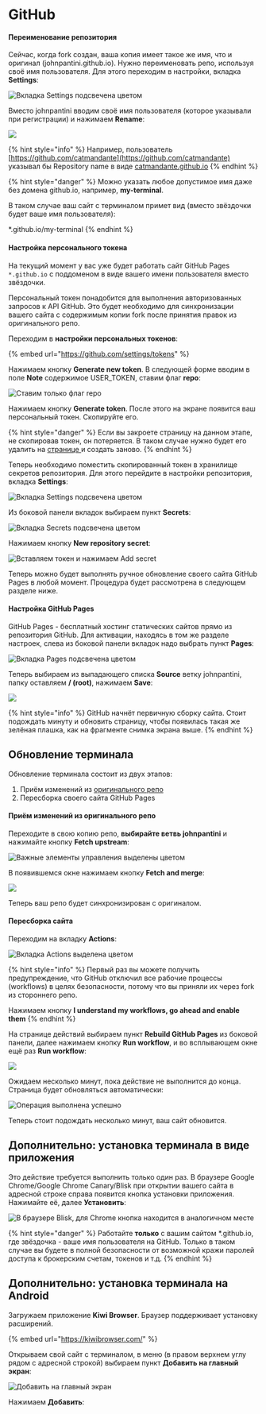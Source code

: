 # GitHub



#### Переименование репозитория

Сейчас, когда fork создан, ваша копия имеет такое же имя, что и оригинал \(johnpantini.github.io\). Нужно переименовать репо, используя своё имя пользователя. Для этого переходим в настройки, вкладка **Settings**:

![&#x412;&#x43A;&#x43B;&#x430;&#x434;&#x43A;&#x430; Settings &#x43F;&#x43E;&#x434;&#x441;&#x432;&#x435;&#x447;&#x435;&#x43D;&#x430; &#x446;&#x432;&#x435;&#x442;&#x43E;&#x43C;](../.gitbook/assets/image%20%28238%29.png)

Вместо johnpantini вводим своё имя пользователя \(которое указывали при регистрации\) и нажимаем **Rename**:

![](../.gitbook/assets/image%20%28249%29.png)

{% hint style="info" %}
Например, пользователь [https://github.com/catmandante](https://github.com/catmandante) указывал бы Repository name в виде [catmandante.github.io](https://github.com/catmandante/catmandante.github.io)
{% endhint %}

{% hint style="danger" %}
Можно указать любое допустимое имя даже без домена github.io, например, **my-terminal**.

В таком случае ваш сайт с терминалом примет вид \(вместо звёздочки будет ваше имя пользователя\):

\*.github.io/my-terminal
{% endhint %}

#### Настройка персонального токена

На текущий момент у вас уже будет работать сайт GitHub Pages `*.github.io` с поддоменом в виде вашего имени пользователя вместо звёздочки.

Персональный токен понадобится для выполнения авторизованных запросов к API GitHub. Это будет необходимо для синхронизации вашего сайта с содержимым копии fork после принятия правок из оригинального репо.

Переходим в **настройки персональных токенов**:

{% embed url="https://github.com/settings/tokens" %}

Нажимаем кнопку **Generate new token**. В следующей форме вводим в поле **Note** содержимое USER\_TOKEN, ставим флаг **repo**:

![&#x421;&#x442;&#x430;&#x432;&#x438;&#x43C; &#x442;&#x43E;&#x43B;&#x44C;&#x43A;&#x43E; &#x444;&#x43B;&#x430;&#x433; repo](../.gitbook/assets/image%20%28247%29.png)

Нажимаем кнопку **Generate token**. После этого на экране появится ваш персональный токен. Скопируйте его.

{% hint style="danger" %}
Если вы закроете страницу на данном этапе, не скопировав токен, он потеряется. В таком случае нужно будет его удалить на [странице ](https://github.com/settings/tokens)и создать заново.
{% endhint %}

Теперь необходимо поместить скопированный токен в хранилище секретов репозитория. Для этого перейдите в настройки репозитория, вкладка **Settings**:

![&#x412;&#x43A;&#x43B;&#x430;&#x434;&#x43A;&#x430; Settings &#x43F;&#x43E;&#x434;&#x441;&#x432;&#x435;&#x447;&#x435;&#x43D;&#x430; &#x446;&#x432;&#x435;&#x442;&#x43E;&#x43C;](../.gitbook/assets/image%20%28238%29.png)

Из боковой панели вкладок выбираем пункт **Secrets**:

![&#x412;&#x43A;&#x43B;&#x430;&#x434;&#x43A;&#x430; Secrets &#x43F;&#x43E;&#x434;&#x441;&#x432;&#x435;&#x447;&#x435;&#x43D;&#x430; &#x446;&#x432;&#x435;&#x442;&#x43E;&#x43C;](../.gitbook/assets/image%20%28242%29.png)

Нажимаем кнопку **New repository secret**:

![&#x412;&#x441;&#x442;&#x430;&#x432;&#x43B;&#x44F;&#x435;&#x43C; &#x442;&#x43E;&#x43A;&#x435;&#x43D; &#x438; &#x43D;&#x430;&#x436;&#x438;&#x43C;&#x430;&#x435;&#x43C; Add secret](../.gitbook/assets/image%20%28236%29.png)

Теперь можно будет выполнять ручное обновление своего сайта GitHub Pages в любой момент. Процедура будет рассмотрена в следующем разделе ниже. 

#### Настройка GitHub Pages

GitHub Pages - бесплатный хостинг статических сайтов прямо из репозитория GitHub. Для активации, находясь в том же разделе настроек, слева из боковой панели вкладок надо выбрать пункт **Pages**:

![&#x412;&#x43A;&#x43B;&#x430;&#x434;&#x43A;&#x430; Pages &#x43F;&#x43E;&#x434;&#x441;&#x432;&#x435;&#x447;&#x435;&#x43D;&#x430; &#x446;&#x432;&#x435;&#x442;&#x43E;&#x43C;](../.gitbook/assets/image%20%28237%29.png)

Теперь выбираем из выпадающего списка **Source** ветку johnpantini, папку оставляем **/ \(root\)**, нажимаем **Save**:

![](../.gitbook/assets/image%20%28239%29.png)

{% hint style="info" %}
GitHub начнёт первичную сборку сайта. Стоит подождать минуту и обновить страницу, чтобы появилась такая же зелёная плашка, как на фрагменте снимка экрана выше.
{% endhint %}

## Обновление терминала

Обновление терминала состоит из двух этапов:

1. Приём изменений из [оригинального репо](https://github.com/johnpantini/johnpantini.github.io)
2. Пересборка своего сайта GitHub Pages

#### Приём изменений из оригинального репо

Переходите в свою копию репо,  **выбирайте ветвь johnpantini** и нажимайте кнопку **Fetch upstream**:

![&#x412;&#x430;&#x436;&#x43D;&#x44B;&#x435; &#x44D;&#x43B;&#x435;&#x43C;&#x435;&#x43D;&#x442;&#x44B; &#x443;&#x43F;&#x440;&#x430;&#x432;&#x43B;&#x435;&#x43D;&#x438;&#x44F; &#x432;&#x44B;&#x434;&#x435;&#x43B;&#x435;&#x43D;&#x44B; &#x446;&#x432;&#x435;&#x442;&#x43E;&#x43C;](../.gitbook/assets/image%20%28241%29.png)

В появившемся окне нажимаем кнопку **Fetch and merge**:

![](../.gitbook/assets/image%20%28246%29.png)

Теперь ваш репо будет синхронизирован с оригиналом.

#### Пересборка сайта

Переходим на вкладку **Actions**:

![&#x412;&#x43A;&#x43B;&#x430;&#x434;&#x43A;&#x430; Actions &#x432;&#x44B;&#x434;&#x435;&#x43B;&#x435;&#x43D;&#x430; &#x446;&#x432;&#x435;&#x442;&#x43E;&#x43C;](../.gitbook/assets/image%20%28240%29.png)

{% hint style="info" %}
Первый раз вы можете получить предупреждение, что GitHub отключил все рабочие процессы \(workflows\) в целях безопасности, потому что вы приняли их через fork из стороннего репо. 

Нажимаем кнопку **I understand my workflows, go ahead and enable them**
{% endhint %}

На странице действий выбираем пункт **Rebuild GitHub Pages** из боковой панели, далее нажимаем кнопку **Run workflow**, и во всплывающем окне ещё раз **Run workflow**:

![](../.gitbook/assets/image%20%28245%29.png)

Ожидаем несколько минут, пока действие не выполнится до конца. Страница будет обновляться автоматически:

![&#x41E;&#x43F;&#x435;&#x440;&#x430;&#x446;&#x438;&#x44F; &#x432;&#x44B;&#x43F;&#x43E;&#x43B;&#x43D;&#x435;&#x43D;&#x430; &#x443;&#x441;&#x43F;&#x435;&#x448;&#x43D;&#x43E;](../.gitbook/assets/image%20%28243%29.png)

Теперь стоит подождать несколько минут, ваш сайт обновится.

## Дополнительно: установка терминала в виде приложения

Это действие требуется выполнить только один раз. В браузере Google Chrome/Google Chrome Canary/Blisk при открытии вашего сайта в адресной строке справа появится кнопка установки приложения. Нажимайте её, далее **Установить**:

![&#x412; &#x431;&#x440;&#x430;&#x443;&#x437;&#x435;&#x440;&#x435; Blisk, &#x434;&#x43B;&#x44F; Chrome &#x43A;&#x43D;&#x43E;&#x43F;&#x43A;&#x430; &#x43D;&#x430;&#x445;&#x43E;&#x434;&#x438;&#x442;&#x441;&#x44F; &#x432; &#x430;&#x43D;&#x430;&#x43B;&#x43E;&#x433;&#x438;&#x447;&#x43D;&#x43E;&#x43C; &#x43C;&#x435;&#x441;&#x442;&#x435;](../.gitbook/assets/image%20%28248%29.png)

{% hint style="danger" %}
Работайте **только** с вашим сайтом \*.github.io, где звёздочка - ваше имя пользователя на GitHub. Только в таком случае вы будете в полной безопасности от возможной кражи паролей доступа к брокерским счетам, токенов и т.д.
{% endhint %}

## Дополнительно: установка терминала на Android

Загружаем приложение **Kiwi Browser**. Браузер поддерживает установку расширений.

{% embed url="https://kiwibrowser.com/" %}

Открываем свой сайт с терминалом,  в меню \(в правом верхнем углу рядом с адресной строкой\) выбираем пункт **Добавить на главный экран**:

![&#x414;&#x43E;&#x431;&#x430;&#x432;&#x438;&#x442;&#x44C; &#x43D;&#x430; &#x433;&#x43B;&#x430;&#x432;&#x43D;&#x44B;&#x439; &#x44D;&#x43A;&#x440;&#x430;&#x43D;](../.gitbook/assets/image%20%28251%29.png)

Нажимаем **Добавить**:

